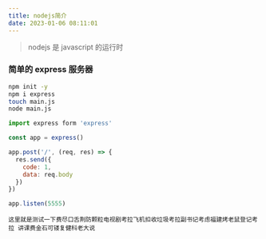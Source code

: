 ```yaml
---
title: nodejs简介
date: 2023-01-06 08:11:01
---
```


> nodejs 是 javascript 的运行时

### 简单的 express 服务器

```bash
npm init -y
npm i express
touch main.js
node main.js
```

```js
import express form 'express'

const app = express()

app.post('/', (req, res) => {
  res.send({
    code: 1,
    data: req.body
  })
})

app.listen(5555)
```

```
这里就是测试一下费尽口舌荆防颗粒电视剧考拉飞机扣收垃圾考拉副书记考虑福建烤老鼠登记考拉 讲课费金石可镂复健科老大说
```

